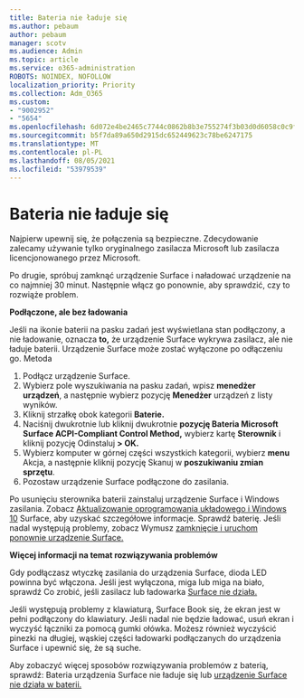 ```yaml
---
title: Bateria nie ładuje się
ms.author: pebaum
author: pebaum
manager: scotv
ms.audience: Admin
ms.topic: article
ms.service: o365-administration
ROBOTS: NOINDEX, NOFOLLOW
localization_priority: Priority
ms.collection: Adm_O365
ms.custom:
- "9002952"
- "5654"
ms.openlocfilehash: 6d072e4be2465c7744c0862b8b3e755274f3b03d0d6058c0c9f7bf23bef8abbd
ms.sourcegitcommit: b5f7da89a650d2915dc652449623c78be6247175
ms.translationtype: MT
ms.contentlocale: pl-PL
ms.lasthandoff: 08/05/2021
ms.locfileid: "53979539"
---
```

# <a name="battery-wont-charge"></a>Bateria nie ładuje się

Najpierw upewnij się, że połączenia są bezpieczne. Zdecydowanie zalecamy używanie tylko oryginalnego zasilacza Microsoft lub zasilacza licencjonowanego przez Microsoft.

Po drugie, spróbuj zamknąć urządzenie Surface i naładować urządzenie na co najmniej 30 minut. Następnie włącz go ponownie, aby sprawdzić, czy to rozwiąże problem.

**Podłączone, ale bez ładowania**

Jeśli na ikonie baterii na pasku zadań jest wyświetlana stan podłączony, a nie ładowanie, oznacza **to,** że urządzenie Surface wykrywa zasilacz, ale nie ładuje baterii. Urządzenie Surface może zostać wyłączone po odłączeniu go. Metoda

1. Podłącz urządzenie Surface.
2. Wybierz pole wyszukiwania na pasku zadań, wpisz **menedżer urządzeń**, a następnie wybierz pozycję **Menedżer** urządzeń z listy wyników.
3. Kliknij strzałkę obok kategorii **Baterie.**
4. Naciśnij dwukrotnie lub kliknij dwukrotnie **pozycję Bateria Microsoft Surface ACPI-Compliant Control Method,** wybierz kartę **Sterownik** i kliknij pozycję Odinstaluj **> OK.**
5. Wybierz komputer w górnej części wszystkich kategorii, wybierz **menu** Akcja, a następnie kliknij pozycję Skanuj w **poszukiwaniu zmian sprzętu**.
6. Pozostaw urządzenie Surface podłączone do zasilania.

Po usunięciu sterownika baterii zainstaluj urządzenie Surface i Windows zasilania. Zobacz [Aktualizowanie oprogramowania układowego i Windows 10](https://support.microsoft.com/help/4023505) Surface, aby uzyskać szczegółowe informacje. Sprawdź baterię. Jeśli nadal występują problemy, zobacz Wymusz [zamknięcie i uruchom ponownie urządzenie Surface.](https://support.microsoft.com/help/4036280/surface-force-a-shut-down-and-restart-your-surface)

**Więcej informacji na temat rozwiązywania problemów**

Gdy podłączasz wtyczkę zasilania do urządzenia Surface, dioda LED powinna być włączona. Jeśli jest wyłączona, miga lub miga na biało, sprawdź Co zrobić, jeśli zasilacz lub ładowarka [Surface nie działa.](https://support.microsoft.com/help/4484763/surface-fix-issues-with-your-power-supply) 

Jeśli występują problemy z klawiaturą, Surface Book się, że ekran jest w pełni podłączony do klawiatury. Jeśli nadal nie będzie ładować, usuń ekran i wyczyść łączniki za pomocą gumki ołówka. Możesz również wyczyścić pinezki na długiej, wąskiej części ładowarki podłączanych do urządzenia Surface i upewnić się, że są suche.

Aby zobaczyć więcej sposobów rozwiązywania problemów z baterią, sprawdź: Bateria urządzenia Surface nie ładuje się lub [urządzenie Surface nie działa w baterii.](https://support.microsoft.com/help/4023536/surface-surface-battery-wont-charge)
